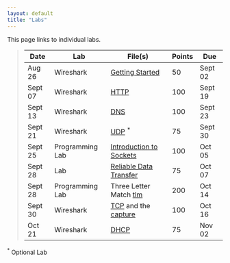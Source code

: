 ```yaml
---
layout: default
title: "Labs"
---
```


This page links to individual labs.

>  Date   | Lab | File(s) | Points | Due
> ------- | --- | ------- | ---- | ----
> Aug 26 | Wireshark | [Getting Started](files/Wireshark_Intro_v8.1.pdf) | 50 | Sept 02
> Sept 07 | Wireshark | [HTTP](files/Wireshark_HTTP_v8.1.pdf) | 100 | Sept 19
> Sept 13 | Wireshark | [DNS](files/Wireshark_DNS_v8.1.pdf) | 100 | Sept 23
> Sept 21 | Wireshark | [UDP](files/Wireshark_UDP_v8.1.pdf) <sup>*</sup> | 75 | Sept 30
> Sept 25 | Programming Lab | [Introduction to Sockets](sockets_intro.html) | 100 | Oct 05
> Sept 28 | Lab | [Reliable Data Transfer](rdt.html) | 75 | Oct 07
> Sept 28 | Programming Lab | Three Letter Match [tlm](tlm.md) | 200 | Oct 14
> Sept 30 | Wireshark | [TCP](files/Wireshark_TCP_v8.1.pdf) and the [capture](files/tcp.pcapng) | 100 | Oct 16
> Oct 21 | Wireshark | [DHCP](files/Wireshark_DHCP_v8.1.pdf) | 75 | Nov 02

<!--
> Sept 24 | Lab | [Reliable Data Transfer](rdt.html) - [Solutions](rdt_solutions.html) | Oct 08
> Sept 29 | Wireshark | [TCP](files/Wireshark_TCP_v7.0.pdf) - [local capture](files\tcp.pcapng) | Oct 10
> Oct 01 | Programming Lab | [Introduction to Sockets](sockets_into.html) | Oct 13
> Oct 20 | Wireshark | [NAT](files/Wireshark_NAT_v7.0.pdf) | Oct 29
> Nov 17 | Programming Lab | [Ping Pong](pingpong.html) | Nov 30
-->

<sup>*</sup> Optional Lab
